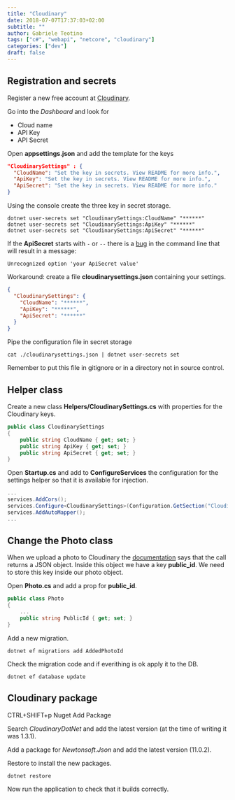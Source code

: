 ```yaml
---
title: "Cloudinary"
date: 2018-07-07T17:37:03+02:00
subtitle: ""
author: Gabriele Teotino
tags: ["c#", "webapi", "netcore", "cloudinary"]
categories: ["dev"]
draft: false
---
```


<!--more-->

## Registration and secrets

Register a new free account at [Cloudinary](https://cloudinary.com/invites/lpov9zyyucivvxsnalc5/sqiocmogqhvi7zmjbmjs).

Go into the *Dashboard* and look for

- Cloud name
- API Key
- API Secret

Open **appsettings.json** and add the template for the keys

```json
"CloudinarySettings" : {
  "CloudName": "Set the key in secrets. View README for more info.",
  "ApiKey": "Set the key in secrets. View README for more info.",
  "ApiSecret": "Set the key in secrets. View README for more info."
}
```

Using the console create the three key in secret storage.

```shell
dotnet user-secrets set "CloudinarySettings:CloudName" "******"
dotnet user-secrets set "CloudinarySettings:ApiKey" "******"
dotnet user-secrets set "CloudinarySettings:ApiSecret" "******"
```

If the **ApiSecret** starts with `-` or `--` there is a [bug](https://github.com/aspnet/DotNetTools/issues/309) in the command line that will result in a message:

```shell
Unrecognized option 'your ApiSecret value'
```

Workaround: create a file **cloudinarysettings.json** containing your settings.

```json
{
  "CloudinarySettings": {
    "CloudName": "******",
    "ApiKey": "******",
    "ApiSecret": "******"
  }
}
```

Pipe the configuration file in secret storage

```shell
cat ./cloudinarysettings.json | dotnet user-secrets set
```

Remember to put this file in gitignore or in a directory not in source control.

## Helper class

Create a new class **Helpers/CloudinarySettings.cs** with properties for the Cloudinary keys.

```c#
public class CloudinarySettings
{
    public string CloudName { get; set; }
    public string ApiKey { get; set; }
    public string ApiSecret { get; set; }
}
```

Open **Startup.cs** and add to **ConfigureServices** the configuration for the settings helper so that it is available for injection.

```c#
...
services.AddCors();
services.Configure<CloudinarySettings>(Configuration.GetSection("CloudinarySettings"));
services.AddAutoMapper();
...
```

## Change the Photo class

When we upload a photo to Cloudinary the [documentation](https://cloudinary.com/documentation/dotnet_image_upload#server_side_upload) says that the call returns a JSON object. Inside this object we have a key **public_id**. We need to store this key inside our photo object.

Open **Photo.cs** and add a prop for **public_id**.

```c#
public class Photo
{
    ...
    public string PublicId { get; set; }
}
```

Add a new migration.

```shell
dotnet ef migrations add AddedPhotoId
```

Check the migration code and if everithing is ok apply it to the DB.

```shell
dotnet ef database update
```

## Cloudinary package

CTRL+SHIFT+p Nuget Add Package

Search *CloudinaryDotNet* and add the latest version (at the time of writing it was 1.3.1).

Add a package for *Newtonsoft.Json* and add the latest version (11.0.2).

Restore to install the new packages.

```shell
dotnet restore
```

Now run the application to check that it builds correctly.
